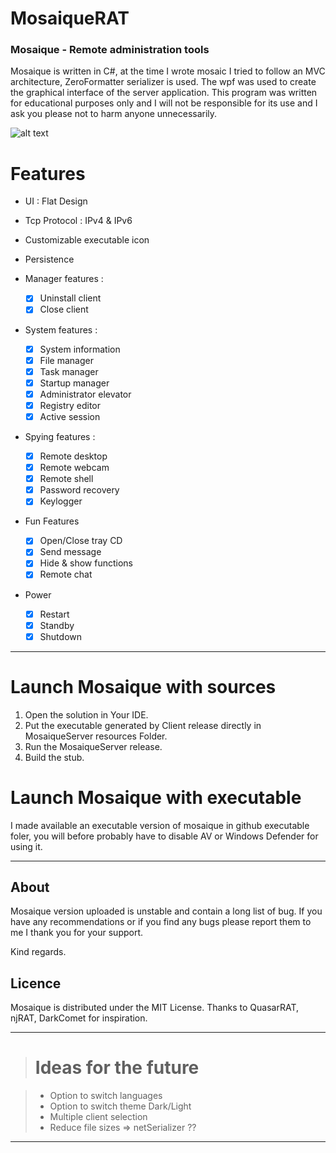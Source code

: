 # MosaiqueRAT

### Mosaique - Remote administration tools

Mosaique is written in C#, at the time I wrote mosaic I tried to follow an MVC architecture, ZeroFormatter serializer is used. The wpf was used to create the graphical interface of the server application. This program was written for educational purposes only and I will not be responsible for its use and I ask you please not to harm anyone unnecessarily. 

![alt text](https://github.com/thdal/MosaiqueRAT/blob/master/Github/Mosaique.png)

# Features

* UI : Flat Design 
* Tcp Protocol : IPv4 & IPv6
* Customizable executable icon
* Persistence

* Manager features :
  * [x] Uninstall client 
  * [x] Close client

* System features :
  * [x] System information
  * [x] File manager
  * [x] Task manager
  * [x] Startup manager  
  * [x] Administrator elevator
  * [x] Registry editor
  * [x] Active session

* Spying features :
  * [x] Remote desktop
  * [x] Remote webcam
  * [x] Remote shell  
  * [x] Password recovery
  * [x] Keylogger
  
* Fun Features
  * [x] Open/Close tray CD
  * [x] Send message
  * [x] Hide & show functions
  * [x] Remote chat
  
 * Power
   * [x] Restart
   * [x] Standby
   * [x] Shutdown
   
-------------

# Launch Mosaique with sources

1. Open the solution in Your IDE.
2. Put the executable generated by Client release directly in MosaiqueServer resources Folder.
2. Run the MosaiqueServer release.
3. Build the stub.


# Launch Mosaique with executable

I made available an executable version of mosaique in github executable foler, you will before probably have to disable AV or Windows Defender for using it. 

-------------

## About

Mosaique version uploaded is unstable and contain a long list of bug.  If you have any recommendations or if you find any bugs please report them to me I thank you for your support.

Kind regards.

## Licence

Mosaique is distributed under the MIT License. Thanks to QuasarRAT, njRAT, DarkComet for inspiration.






-------------

> # Ideas for the future

> * Option to switch languages
> * Option to switch theme Dark/Light
> * Multiple client selection
> * Reduce file sizes =>  netSerializer ??

-------------
